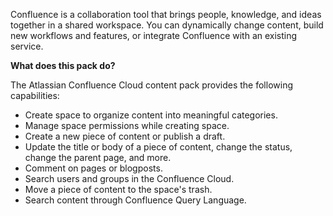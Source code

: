 Confluence is a collaboration tool that brings people, knowledge, and ideas together in a shared workspace. You can dynamically change content, build new workflows and features, or integrate Confluence with an existing service.


**What does this pack do?**

The Atlassian Confluence Cloud content pack provides the following capabilities:

- Create space to organize content into meaningful categories.
- Manage space permissions while creating space.
- Create a new piece of content or publish a draft.
- Update the title or body of a piece of content, change the status, change the parent page, and more.
- Comment on pages or blogposts.
- Search users and groups in the Confluence Cloud.
- Move a piece of content to the space's trash.
- Search content through Confluence Query Language.
